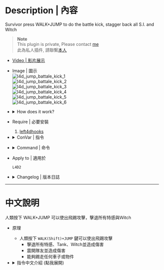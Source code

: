# Description | 內容
Survivor press WALK+JUMP to do the battle kick, stagger back all S.I. and Witch

> __Note__ <br/>
This plugin is private, Please contact [me](https://github.com/fbef0102/Game-Private_Plugin#私人插件列表-private-plugins-list)<br/>
此為私人插件, 請聯繫[本人](https://github.com/fbef0102/Game-Private_Plugin#私人插件列表-private-plugins-list)

* [Video | 影片展示](https://youtu.be/4XczMQad3RE)

* Image | 圖示
	<br/>![l4d_jump_battale_kick_1](image/l4d_jump_battale_kick_1.gif)
	<br/>![l4d_jump_battale_kick_2](image/l4d_jump_battale_kick_2.gif)
	<br/>![l4d_jump_battale_kick_3](image/l4d_jump_battale_kick_3.gif)
	<br/>![l4d_jump_battale_kick_4](image/l4d_jump_battale_kick_4.gif)
	<br/>![l4d_jump_battale_kick_5](image/l4d_jump_battale_kick_5.gif)
	<br/>![l4d_jump_battale_kick_6](image/l4d_jump_battale_kick_6.gif)

* <details><summary>How does it work?</summary>

	* Press ```WALK(Shift)+JUMP``` to do battle kick attack
		* Stagger back special infected and cause damage, inculding tank and witch
		* Stagger back teammate and cause damage
		* Kick physical prop or hittable car
</details>

* Require | 必要安裝
	1. [left4dhooks](https://forums.alliedmods.net/showthread.php?t=321696)

* <details><summary>ConVar | 指令</summary>

	* cfg\sourcemod\l4d_jump_battale_kick.cfg
		```php
		// 0=Plugin off, 1=Plugin on (Use WALK+JUMP).
		l4d_jump_battale_kick_enable "1"

		// Player with these flag can do battle kick (Empty=Everyone, -1=No one)
		l4d_jump_battale_kick_flags ""

		// Jump kick force
		l4d_jump_battale_kick_force "400.0"

		// How long before survivor can use Jump Kick again
		l4d_jump_battale_kick_delay "3.0"

		// How long survivor can not move after Jump Kick landing
		l4d_jump_battale_kick_stun "1.0"

		// How to jump kick Smoker, 1=Stagger, 2=Fly away, 0=Off
		l4d_jump_battale_kick_kick_smoker "2"

		// How to jump kick Boomer, 1=Stagger, 2=Fly away, 0=Off
		l4d_jump_battale_kick_kick_boomer "2"

		// How to jump kick Hunter, 1=Stagger, 2=Fly away, 0=Off
		l4d_jump_battale_kick_kick_hunter "2"

		// How to jump kick Spitter, 1=Stagger, 2=Fly away, 0=Off
		l4d_jump_battale_kick_kick_spitter "2"

		// How to jump kick Jockey, 1=Stagger, 2=Fly away, 0=Off
		l4d_jump_battale_kick_kick_jockey "2"

		// How to jump kick Charger, 1=Stagger, 2=Fly away, 0=Off
		l4d_jump_battale_kick_kick_charger "1"

		// How to jump kick Tank, 1=Stagger, 2=Fly away, 0=Off
		l4d_jump_battale_kick_kick_tank "2"

		// Jump kick Special Infected force (If Fly away)
		l4d_jump_battale_kick_kick_si_force "800"

		// If 1, can jump kick witch
		l4d_jump_battale_kick_kick_witch "1"

		// If 1, can jump kick teammate
		l4d_jump_battale_kick_kick_teammate "1"

		// If 1, can jump kick physical prop or hittable car
		l4d_jump_battale_kick_kick_prop "1"

		// Damage to special special infected
		l4d_jump_battale_kick_damage_si "40.0"

		// Damage to witch
		l4d_jump_battale_kick_damage_witch "100.0"

		// Damage to common infected
		l4d_jump_battale_kick_damage_common "50.0"

		// Damage to teammate
		l4d_jump_battale_kick_damage_teammate "2.0"

		// Jump kick physical prop or hittable car force
		l4d_jump_battale_kick_kick_prop_force "1000"
		```
</details>

* <details><summary>Command | 命令</summary>

	None
</details>

* Apply to | 適用於
	```
	L4D2
	```

* <details><summary>Changelog | 版本日誌</summary>

	* v1.1h (2024-8-9)
		* Jump kick now can make SI fly away instead of stagger
		* Update cvars

	* v1.0h (2024-8-1)
		* Remake code, convert code to latest syntax
		* Fix warnings when compiling on SourceMod 1.11.
		* Optimize code and improve performance
		* Require left4dhooks
		* Add more cvars

	* v1.0h (2024-8-1)
		* [Original Plugin by panxiaohai](https://forums.alliedmods.net/showthread.php?t=200129)
</details>

- - - -
# 中文說明
人類按下 WALK+JUMP 可以使出飛踢攻擊，擊退所有特感與Ｗitch

* 原理
	* 人類按下 ```WALK(Shift)+JUMP``` 鍵可以使出飛踢攻擊
		* 擊退所有特感、Tank、Ｗitch並造成傷害
		* 震開隊友並造成傷害
		* 能夠踢走任何車子或物件

* <details><summary>指令中文介紹 (點我展開)</summary>

	* cfg\sourcemod\l4d_jump_battale_kick.cfg
		```php
		// 0=關閉插件, 1=啟動插件
		l4d_jump_battale_kick_enable "1"

		// 擁有這些權限的玩家，才可以使出飛踢攻擊 (留白 = 任何人都能, -1: 無人)
		l4d_jump_battale_kick_flags ""

		// 飛踢力道
		l4d_jump_battale_kick_force "400.0"

		// 飛踢的CD冷卻時間
		l4d_jump_battale_kick_delay "3.0"

		// 飛踢時不能移動的時間
		l4d_jump_battale_kick_stun "1.0"

		// 如何踢飛Smoker 1=震退, 2=擊飛很遠 0=關閉這項功能
		l4d_jump_battale_kick_kick_smoker "2"

		// 如何踢飛Boomer 1=震退, 2=擊飛很遠 0=關閉這項功能
		l4d_jump_battale_kick_kick_boomer "2"

		// 如何踢飛Hunter 1=震退, 2=擊飛很遠 0=關閉這項功能
		l4d_jump_battale_kick_kick_hunter "2"

		// 如何踢飛Spitter 1=震退, 2=擊飛很遠 0=關閉這項功能
		l4d_jump_battale_kick_kick_spitter "2"

		// 如何踢飛Jockey 1=震退, 2=擊飛很遠 0=關閉這項功能
		l4d_jump_battale_kick_kick_jockey "2"

		// 如何踢飛Charger 1=震退, 2=擊飛很遠 0=關閉這項功能
		l4d_jump_battale_kick_kick_charger "1"

		// 如何踢飛Tank 1=震退, 2=擊飛很遠 0=關閉這項功能
		l4d_jump_battale_kick_kick_tank "2"

		// 擊飛特感的力道 (如果是擊飛效果)
		l4d_jump_battale_kick_kick_si_force "800"

		// 為1時，可以飛踢擊退Witch
		l4d_jump_battale_kick_kick_witch "1"

		// 為1時，可以飛踢震開隊友
		l4d_jump_battale_kick_kick_teammate "1"

		// 為1時，可以飛踢踢走任何車子或物件
		l4d_jump_battale_kick_kick_prop "1"

		// 飛踢特感所造成的傷害
		l4d_jump_battale_kick_damage_si "40.0"

		// 飛踢Witch所造成的傷害
		l4d_jump_battale_kick_damage_witch "100.0"

		// 飛踢普通感染者所造成的傷害
		l4d_jump_battale_kick_damage_common "50.0"

		// 飛踢隊友所造成的傷害
		l4d_jump_battale_kick_damage_teammate "2.0"

		// 飛踢任何車子或物件的力道
		l4d_jump_battale_kick_kick_prop_force "1000"
		```
</details>